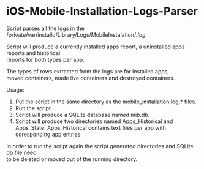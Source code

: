 # iOS-Mobile-Installation-Logs-Parser 



Script parses all the logs in the /private/var/installd/Library/Logs/MobileInstalation/*.log*

Script will produce a currently installed apps report, a uninstalled apps reports and historical  
reports for both types per app. 

The types of rows extracted from the logs are for installed apps,  
moved containers, made live containers and destroyed containers.

Usage:  
1) Put the script in the same directory as the mobile_installation.log.* files.
2) Run the script.  
3) Script will produce a SQLite database named mib.db.
4) Script will produce two directories named Apps_Historical and Apps_State.
Apps_Historical contains text files per app with coresponding app entries.

In order to run the script again the script generated directories and SQLite db file need  
to be deleted or moved out of the running directory.  
